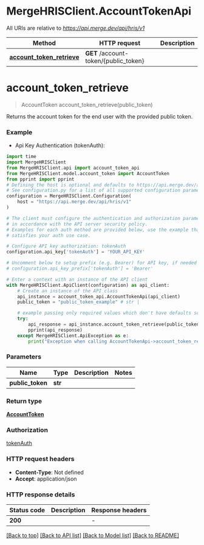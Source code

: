 # MergeHRISClient.AccountTokenApi

All URIs are relative to *https://api.merge.dev/api/hris/v1*

Method | HTTP request | Description
------------- | ------------- | -------------
[**account_token_retrieve**](AccountTokenApi.md#account_token_retrieve) | **GET** /account-token/{public_token} | 


# **account_token_retrieve**
> AccountToken account_token_retrieve(public_token)



Returns the account token for the end user with the provided public token.

### Example

* Api Key Authentication (tokenAuth):
```python
import time
import MergeHRISClient
from MergeHRISClient.api import account_token_api
from MergeHRISClient.model.account_token import AccountToken
from pprint import pprint
# Defining the host is optional and defaults to https://api.merge.dev/api/hris/v1
# See configuration.py for a list of all supported configuration parameters.
configuration = MergeHRISClient.Configuration(
    host = "https://api.merge.dev/api/hris/v1"
)

# The client must configure the authentication and authorization parameters
# in accordance with the API server security policy.
# Examples for each auth method are provided below, use the example that
# satisfies your auth use case.

# Configure API key authorization: tokenAuth
configuration.api_key['tokenAuth'] = 'YOUR_API_KEY'

# Uncomment below to setup prefix (e.g. Bearer) for API key, if needed
# configuration.api_key_prefix['tokenAuth'] = 'Bearer'

# Enter a context with an instance of the API client
with MergeHRISClient.ApiClient(configuration) as api_client:
    # Create an instance of the API class
    api_instance = account_token_api.AccountTokenApi(api_client)
    public_token = "public_token_example" # str | 

    # example passing only required values which don't have defaults set
    try:
        api_response = api_instance.account_token_retrieve(public_token)
        pprint(api_response)
    except MergeHRISClient.ApiException as e:
        print("Exception when calling AccountTokenApi->account_token_retrieve: %s\n" % e)
```


### Parameters

Name | Type | Description  | Notes
------------- | ------------- | ------------- | -------------
 **public_token** | **str**|  |

### Return type

[**AccountToken**](AccountToken.md)

### Authorization

[tokenAuth](../README.md#tokenAuth)

### HTTP request headers

 - **Content-Type**: Not defined
 - **Accept**: application/json


### HTTP response details
| Status code | Description | Response headers |
|-------------|-------------|------------------|
**200** |  |  -  |

[[Back to top]](#) [[Back to API list]](../README.md#documentation-for-api-endpoints) [[Back to Model list]](../README.md#documentation-for-models) [[Back to README]](../README.md)

